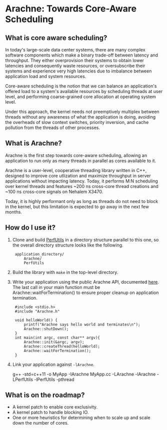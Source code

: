 # Arachne: Towards Core-Aware Scheduling

## What is core aware scheduling?

In today's large-scale data center systems, there are many complex software
components which make a binary trade-off between latency and throughput. They
either overprovision their systems to obtain lower latencies and consequently
waste resources, or oversubscribe their systems and experience very high
latencies due to imbalance between application load and system resources. 

Core-aware scheduling is the notion that we can balance an application's
offered load to a system's available resources by scheduling threads at user
level, and performing coarse-grained core allocation at operating system level.

Under this approach, the kernel needs not preemptively multiplex between
threads without any awareness of what the application is doing, avoiding the
overheads of slow context switches, priority inversion, and cache pollution
from the threads of other processes.


## What is Arachne?

Arachne is the first step towards core-aware scheduling, allowing an
application to run only as many threads in parallel as cores available to it.

Arachne is a user-level, cooperative threading library written in C++, designed
to improve core utlization and maximize throughput in server applications
without impacting latency. Today, it performs M:N scheduling over kernel
threads and features ~200 ns cross-core thread creations and ~100 ns cross-core
signals on Nehalem X3470.

Today, it is highly performant only as long as threads do not need to block in
the kernel, but this limitation is expected to go away in the next few months.

## How do I use it?

1. Clone and build [PerfUtils](https://github.com/PlatformLab/PerfUtils) in a
   directory structure parallel to this one, so the overall directory structure
   looks like the following.

		application_directory/
			Arachne/
			PerfUtils

2. Build the library with `make` in the top-level directory. 

3. Write your application using the public Arachne API, documented [here](http://platformlab.github.io/Arachne).
   The last call in your main function must be Arachne::waitForTermination() to
   ensure proper cleanup on application termination.


		#include <stdio.h>
		#include "Arachne.h"

		void helloWorld() {
			printf("Arachne says hello world and terminates\n");
			Arachne::shutDown();
		}
		int main(int argc, const char** argv){
			Arachne::init(&argc, argv);
			Arachne::createThread(helloWorld);
			Arachne::waitForTermination();
		}


4. Link your application against `-lArachne`.

    g++ -std=c++11 -o MyApp -IArachne MyApp.cc  -LArachne -lArachne -LPerfUtils -lPerfUtils -pthread

## What is on the roadmap?

 - A kernel patch to enable core exclusivity.
 - A kernel patch to handle blocking IO.
 - One or more heuristics for determining when to scale up and scale down the number of cores.

